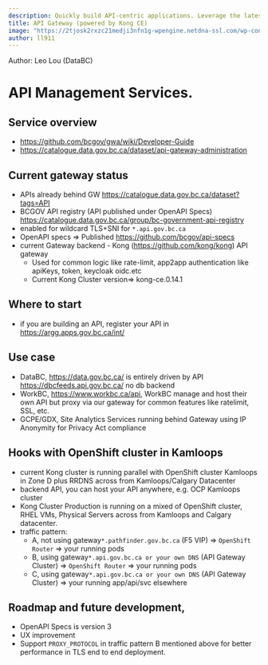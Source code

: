 ```yaml
---
description: Quickly build API-centric applications. Leverage the latest microservice and container design patterns. And tie it all together with the Kong microservice API gateway.
title: API Gateway (powered by Kong CE)
image: "https://2tjosk2rxzc21medji3nfn1g-wpengine.netdna-ssl.com/wp-content/uploads/2018/08/logo-color.png"
author: ll911
---
```

Author: Leo Lou (DataBC)

# API Management Services.

## Service overview
* https://github.com/bcgov/gwa/wiki/Developer-Guide
* https://catalogue.data.gov.bc.ca/dataset/api-gateway-administration

## Current gateway status
* APIs already behind GW https://catalogue.data.gov.bc.ca/dataset?tags=API
* BCGOV API registry (API published under OpenAPI Specs) https://catalogue.data.gov.bc.ca/group/bc-government-api-registry
* enabled for wildcard TLS+SNI for ```*.api.gov.bc.ca```
* OpenAPI specs => Published https://github.com/bcgov/api-specs
* current Gateway backend - Kong (https://github.com/kong/kong) API gateway 
  * Used for common logic like rate-limit, app2app authentication like apiKeys, token, keycloak oidc.etc
  * Current Kong Cluster version=> kong-ce.0.14.1

## Where to start
* if you are building an API, register your API in https://argg.apps.gov.bc.ca/int/ 

## Use case
* DataBC, https://data.gov.bc.ca/ is entirely driven by API https://dbcfeeds.api.gov.bc.ca/ no db backend
* WorkBC, https://www.workbc.ca/api, WorkBC manage and host their own API but proxy via our gateway for common features like ratelimit, SSL, etc.
* GCPE/GDX, Site Analytics Services running behind Gateway using IP Anonymity for Privacy Act compliance
 
## Hooks with OpenShift cluster in Kamloops
* current Kong cluster is running parallel with OpenShift cluster Kamloops in Zone D plus RRDNS across from Kamloops/Calgary Datacenter
* backend API, you can host your API anywhere, e.g. OCP Kamloops cluster
* Kong Cluster Production is running on a mixed of OpenShift cluster, RHEL VMs, Physical Servers across from Kamloops and Calgary datacenter.
* traffic pattern:
  * A, not using gateway`*.pathfinder.gov.bc.ca` (F5 VIP) => `OpenShift Router` => your running pods
  * B, using gateway`*.api.gov.bc.ca or your own DNS` (API Gateway Cluster) => `OpenShift Router` => your running pods
  * C, using gateway`*.api.gov.bc.ca or your own DNS` (API Gateway Cluster) => your running app/api/svc elsewhere
 
## Roadmap and future development,
* OpenAPI Specs is version 3
* UX improvement  
* Support `PROXY_PROTOCOL` in traffic pattern B mentioned above for better performance in TLS end to end deployment.
